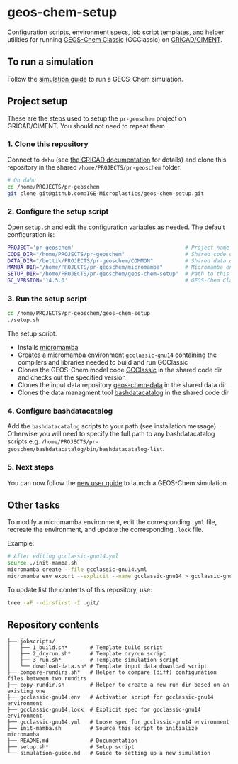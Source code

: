 geos-chem-setup
===============

Configuration scripts, environment specs, job script templates, and helper utilities for running [GEOS-Chem Classic](https://geos-chem.readthedocs.io/en/latest/index.html) (GCClassic) on [GRICAD/CIMENT](https://gricad-doc.univ-grenoble-alpes.fr/en/hpc/).


To run a simulation
-------------------

Follow the [simulation guide](simulation-guide.md) to run a GEOS-Chem simulation.


Project setup
-------------

These are the steps used to setup the `pr-geoschem` project on GRICAD/CIMENT. You should not need to repeat them.

### 1. Clone this repository

Connect to `dahu` (see [the GRICAD documentation](https://gricad-doc.univ-grenoble-alpes.fr/en/hpc/connexion/) for details) and clone this repository in the shared `/home/PROJECTS/pr-geoschem` folder:

```bash
# On dahu
cd /home/PROJECTS/pr-geoschem
git clone git@github.com:IGE-Microplastics/geos-chem-setup.git
```

### 2. Configure the setup script

Open `setup.sh` and edit the configuration variables as needed. The default configuration is:

```bash
PROJECT='pr-geoschem'                                   # Project name
CODE_DIR="/home/PROJECTS/pr-geoschem"                   # Shared code dir
DATA_DIR="/bettik/PROJECTS/pr-geoschem/COMMON"          # Shared data dir
MAMBA_DIR="/home/PROJECTS/pr-geoschem/micromamba"       # Micromamba envs dir
SETUP_DIR="/home/PROJECTS/pr-geoschem/geos-chem-setup"  # Path to this repository
GC_VERSION='14.5.0'                                     # GEOS-Chem Classic version
```

### 3. Run the setup script

```bash
cd /home/PROJECTS/pr-geoschem/geos-chem-setup
./setup.sh
```

The setup script:

* Installs [micromamba](https://mamba.readthedocs.io/en/latest/user_guide/micromamba.html)
* Creates a micromamba environment `gcclassic-gnu14` containing the compilers and libraries needed to build and run GCClassic
* Clones the GEOS-Chem model code [GCClassic](https://github.com/geoschem/GCClassic) in the shared code dir and checks out the specified version
* Clones the input data repository [geos-chem-data](https://github.com/IGE-Microplastics/geos-chem-data) in the shared data dir
* Clones the data managment tool [bashdatacatalog](https://github.com/LiamBindle/bashdatacatalog) in the shared code dir

### 4. Configure bashdatacatalog

Add the `bashdatacatalog` scripts to your path (see installation message). Otherwise you will need to specify the full path to any bashdatacatalog scripts e.g. `/home/PROJECTS/pr-geoschem/bashdatacatalog/bin/bashdatacatalog-list`.

### 5. Next steps

You can now follow the [new user guide](new-user-guide.md) to launch a GEOS-Chem simulation.


Other tasks
-----------

To modify a micromamba environment, edit the corresponding `.yml` file, recreate the environment, and update the corresponding `.lock` file.

Example:

```bash
# After editing gcclassic-gnu14.yml
source ./init-mamba.sh
micromamba create --file gcclassic-gnu14.yml
micromamba env export --explicit --name gcclassic-gnu14 > gcclassic-gnu14.lock
```

To update list the contents of this repository, use:

```bash
tree -aF --dirsfirst -I .git/
```


Repository contents
-------------------

```
├── jobscripts/
│   ├── 1_build.sh*       # Template build script
│   ├── 2_dryrun.sh*      # Template dryrun script
│   ├── 3_run.sh*         # Template simulation script
│   └── download-data.sh* # Template input data download script
├── compare-rundirs.sh*   # Helper to compare (diff) configuration files between two rundirs
├── copy-rundir.sh        # Helper to create a new run dir based on an existing one
├── gcclassic-gnu14.env   # Activation script for gcclassic-gnu14 environment
├── gcclassic-gnu14.lock  # Explicit spec for gcclassic-gnu14 environment
├── gcclassic-gnu14.yml   # Loose spec for gcclassic-gnu14 environment
├── init-mamba.sh         # Source this script to initialize micromamba
├── README.md             # Documentation
├── setup.sh*             # Setup script
└── simulation-guide.md   # Guide to setting up a new simulation
```
